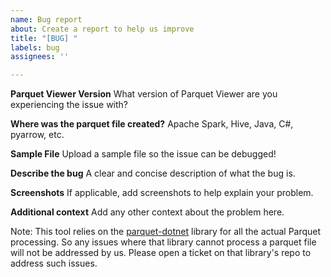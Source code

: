 ```yaml
---
name: Bug report
about: Create a report to help us improve
title: "[BUG] "
labels: bug
assignees: ''

---
```


**Parquet Viewer Version**
What version of Parquet Viewer are you experiencing the issue with?

**Where was the parquet file created?**
Apache Spark, Hive, Java, C#, pyarrow, etc.

**Sample File**
Upload a sample file so the issue can be debugged!

**Describe the bug**
A clear and concise description of what the bug is.

**Screenshots**
If applicable, add screenshots to help explain your problem.

**Additional context**
Add any other context about the problem here.

Note: This tool relies on the [parquet-dotnet](https://github.com/aloneguid/parquet-dotnet) library for all the actual Parquet processing. So any issues where that library cannot process a parquet file will not be addressed by us. Please open a ticket on that library's repo to address such issues.
